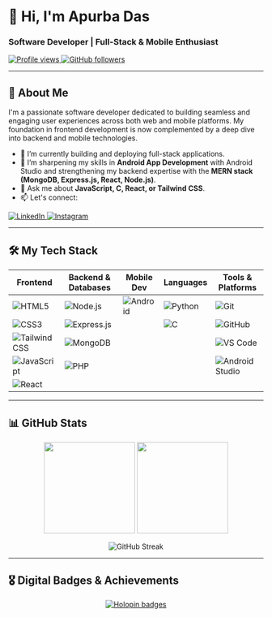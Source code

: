 # 👋 Hi, I'm Apurba Das

### Software Developer | Full-Stack & Mobile Enthusiast

<p align="left">
  <a href="https://github.com/Apurba2509">
    <img src="https://komarev.com/ghpvc/?username=Apurba2509&label=Profile%20Views&color=0e75b6&style=flat-square" alt="Profile views" />
  </a>
  <a href="https://github.com/Apurba2509?tab=followers">
    <img src="https://img.shields.io/github/followers/Apurba2509?label=Followers&style=social" alt="GitHub followers" />
  </a>
</p>

---

## 🚀 About Me

I'm a passionate software developer dedicated to building seamless and engaging user experiences across both web and mobile platforms. My foundation in frontend development is now complemented by a deep dive into backend and mobile technologies.

- 🔭 I’m currently building and deploying full-stack applications.
- 🌱 I’m sharpening my skills in **Android App Development** with Android Studio and strengthening my backend expertise with the **MERN stack (MongoDB, Express.js, React, Node.js)**.
- 💬 Ask me about **JavaScript, C, React, or Tailwind CSS**.
- 📫 Let's connect:

<p align="left">
  <a href="https://www.linkedin.com/in/apurbadas2509/" target="_blank">
    <img src="https://img.shields.io/badge/LinkedIn-0077B5?style=for-the-badge&logo=linkedin&logoColor=white" alt="LinkedIn"/>
  </a>
  <a href="https://www.instagram.com/___apurbax___/" target="_blank">
    <img src="https://img.shields.io/badge/Instagram-E4405F?style=for-the-badge&logo=instagram&logoColor=white" alt="Instagram"/>
  </a>
</p>

---

## 🛠️ My Tech Stack

| Frontend | Backend & Databases | Mobile Dev | Languages | Tools & Platforms |
|---|---|---|---|---|
| <img src="https://img.shields.io/badge/HTML5-E34F26?style=for-the-badge&logo=html5&logoColor=white" alt="HTML5"/> | <img src="https://img.shields.io/badge/Node.js-339933?style=for-the-badge&logo=nodedotjs&logoColor=white" alt="Node.js"/> | <img src="https://img.shields.io/badge/Android-3DDC84?style=for-the-badge&logo=android&logoColor=white" alt="Android"/> | <img src="https://img.shields.io/badge/Python-3776AB?style=for-the-badge&logo=python&logoColor=white" alt="Python"/> | <img src="https://img.shields.io/badge/Git-F05032?style=for-the-badge&logo=git&logoColor=white" alt="Git"/> |
| <img src="https://img.shields.io/badge/CSS3-1572B6?style=for-the-badge&logo=css3&logoColor=white" alt="CSS3"/> | <img src="https://img.shields.io/badge/Express.js-000000?style=for-the-badge&logo=express&logoColor=white" alt="Express.js"/> | | <img src="https://img.shields.io/badge/C-A8B9CC?style=for-the-badge&logo=c&logoColor=white" alt="C"/> | <img src="https://img.shields.io/badge/GitHub-181717?style=for-the-badge&logo=github&logoColor=white" alt="GitHub"/> |
| <img src="https://img.shields.io/badge/Tailwind_CSS-38B2AC?style=for-the-badge&logo=tailwind-css&logoColor=white" alt="Tailwind CSS"/> | <img src="https://img.shields.io/badge/MongoDB-47A248?style=for-the-badge&logo=mongodb&logoColor=white" alt="MongoDB"/> | | | <img src="https://img.shields.io/badge/VS_Code-007ACC?style=for-the-badge&logo=visual-studio-code&logoColor=white" alt="VS Code"/> |
| <img src="https://img.shields.io/badge/JavaScript-F7DF1E?style=for-the-badge&logo=javascript&logoColor=black" alt="JavaScript"/> | <img src="https://img.shields.io/badge/PHP-777BB4?style=for-the-badge&logo=php&logoColor=white" alt="PHP"/> | | | <img src="https://img.shields.io/badge/Android_Studio-3DDC84?style=for-the-badge&logo=android-studio&logoColor=white" alt="Android Studio"/> |
| <img src="https://img.shields.io/badge/React-20232A?style=for-the-badge&logo=react&logoColor=61DAFB" alt="React"/> | | | | |

---

## 📊 GitHub Stats

<p align="center">
  <img height="180em" src="https://github-readme-stats.vercel.app/api?username=Apurba2509&show_icons=true&theme=tokyonight&include_all_commits=true&count_private=true"/>
  <img height="180em" src="https://github-readme-stats.vercel.app/api/top-langs/?username=Apurba2509&layout=compact&langs_count=8&theme=tokyonight"/>
</p>
<p align="center">
  <img src="https://streak-stats.demolab.com/?user=Apurba2509&theme=tokyonight" alt="GitHub Streak"/>
</p>

---

## 🎖️ Digital Badges & Achievements

<p align="center">
  <a href="https://holopin.io/@apurba2509">
    <img src="https://holopin.me/apurba2509" alt="Holopin badges"/>
  </a>
</p>
